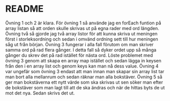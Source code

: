 # README
Övning 1 och 2 är klara. 
För övning 1 så använde jag en forEach funtion på array listan så att orden skulle skrivas ut på egna rader med ord längden.
Övning två så gjorde jag två array listor för att kunna skriva ut meningen först i storleksordning och sedan i omvänd ordning sett till hur meningen såg ut från början.
Övning 3 fungerar i alla fall förutom om man skriver samma ord på rad flera gånger. I detta fall så dyker ordet upp så många gånger du skrev det på rad 
istället för nästa ord.
Löste problemet med övning 3 genom att skapa en array map istället och sedan lägga in keysen från den i en array list och genom keys kan man nå dess value.
Övning 4 var ungefär som övning 3 endast att man innan man skapar sin array list tar man bort alla mellanrum och sedan räknar man alla bokstäver.
Övning 5 så ger man bokstäverna ett nytt värde som ska skrivas ut sen söker man efter de bokstäver som man lagt till att de ska ändras och när de hittas byts de ut mot det nya. Sedan skrivs det ut.
